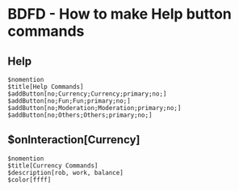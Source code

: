 # BDFD - How to make Help button commands

## Help
```
$nomention
$title[Help Commands]
$addButton[no;Currency;Currency;primary;no;]
$addButton[no;Fun;Fun;primary;no;]
$addButton[no;Moderation;Moderation;primary;no;]
$addButton[no;Others;Others;primary;no;]
```

## $onInteraction[Currency]

```
$nomention
$title[Currency Commands]
$description[rob, work, balance]
$color[ffff]
```
